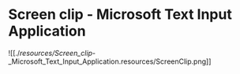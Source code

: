 # Screen clip - Microsoft Text Input Application

![[./_resources/Screen_clip_-_Microsoft_Text_Input_Application.resources/ScreenClip.png]]
